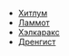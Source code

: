 *   [Хитлум](Хитлум.md)
*   [Ламмот](Ламмот.md)
*   [Хэлкаракс](Хэлкаракс.md)
*   [Дренгист](Дренгист.md)
